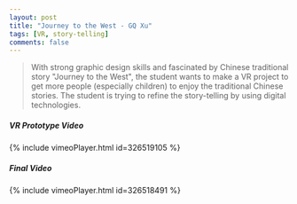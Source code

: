 ```yaml
---
layout: post
title: "Journey to the West - GQ Xu"
tags: [VR, story-telling]
comments: false
---
```

> With strong graphic design skills and fascinated by Chinese traditional story "Journey to the West", the student wants to make a VR project to get more people (especially children) to enjoy the traditional Chinese stories. The student is trying to refine the story-telling by using digital technologies.  

##### VR Prototype Video
{% include vimeoPlayer.html id=326519105 %}

##### Final Video
{% include vimeoPlayer.html id=326518491 %}
